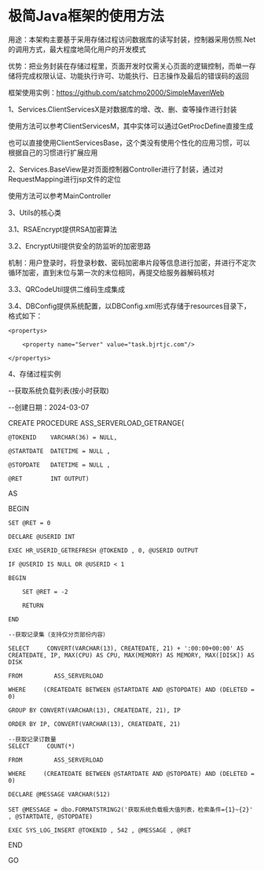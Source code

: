 # 极简Java框架的使用方法

用途：本架构主要基于采用存储过程访问数据库的读写封装，控制器采用仿照.Net的调用方式，最大程度地简化用户的开发模式

优势：把业务封装在存储过程里，页面开发时仅需关心页面的逻辑控制，而单一存储将完成权限认证、功能执行许可、功能执行、日志操作及最后的错误码的返回

框架使用实例：https://github.com/satchmo2000/SimpleMavenWeb

1、Services.ClientServicesX是对数据库的增、改、删、查等操作进行封装

   使用方法可以参考ClientServicesM，其中实体可以通过GetProcDefine直接生成

   也可以直接使用ClientServicesBase，这个类没有使用个性化的应用习惯，可以根据自己的习惯进行扩展应用

2、Services.BaseView是对页面控制器Controller进行了封装，通过对RequestMapping进行jsp文件的定位

   使用方法可以参考MainController

3、Utils的核心类

3.1、RSAEncrypt提供RSA加密算法

3.2、EncryptUtil提供安全的防监听的加密思路

   机制：用户登录时，将登录秒数、密码加密串片段等信息进行加密，并进行不定次循环加密，直到末位与第一次的末位相同，再提交给服务器解码核对
   
3.3、QRCodeUtil提供二维码生成集成

3.4、DBConfig提供系统配置，以DBConfig.xml形式存储于resources目录下，格式如下：

<application>
  
    <propertys>
    
        <property name="Server" value="task.bjrtjc.com"/>
        
    </propertys>
    
</application>

4、存储过程实例

 --获取系统负载列表(按小时获取)
 
 --创建日期：2024-03-07
 
 CREATE PROCEDURE ASS_SERVERLOAD_GETRANGE(
 
	@TOKENID	VARCHAR(36) = NULL,
 
	@STARTDATE	DATETIME = NULL ,
 
	@STOPDATE	DATETIME = NULL ,
 
	@RET		INT OUTPUT)
 
AS

BEGIN

	SET @RET = 0
 
	DECLARE @USERID INT
 
	EXEC HR_USERID_GETREFRESH @TOKENID , 0, @USERID OUTPUT
 
	IF @USERID IS NULL OR @USERID < 1
 
	BEGIN
 
		SET @RET = -2
  
		RETURN
  
	END

    --获取记录集（支持仅分页部份内容）
    
	SELECT     CONVERT(VARCHAR(13), CREATEDATE, 21) + ':00:00+00:00' AS CREATEDATE, IP, MAX(CPU) AS CPU, MAX(MEMORY) AS MEMORY, MAX([DISK]) AS DISK
 
	FROM         ASS_SERVERLOAD
 
	WHERE     (CREATEDATE BETWEEN @STARTDATE AND @STOPDATE) AND (DELETED = 0)
 
	GROUP BY CONVERT(VARCHAR(13), CREATEDATE, 21), IP
 
	ORDER BY IP, CONVERT(VARCHAR(13), CREATEDATE, 21)

    --获取记录订数量
	SELECT     COUNT(*)
 
	FROM         ASS_SERVERLOAD
 
	WHERE     (CREATEDATE BETWEEN @STARTDATE AND @STOPDATE) AND (DELETED = 0)

	DECLARE @MESSAGE VARCHAR(512)
 
	SET @MESSAGE = dbo.FORMATSTRING2('获取系统负载极大值列表，检索条件={1}~{2}' , @STARTDATE, @STOPDATE)
 
	EXEC SYS_LOG_INSERT @TOKENID , 542 , @MESSAGE , @RET
 
END

GO
